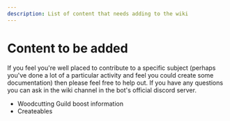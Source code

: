 ```yaml
---
description: List of content that needs adding to the wiki
---
```


# Content to be added

If you feel you're well placed to contribute to a specific subject (perhaps you've done a lot of a particular activity and feel you could create some documentation) then please feel free to help out. If you have any questions you can ask in the wiki channel in the bot's official discord server.

* Woodcutting Guild boost information
* Createables

